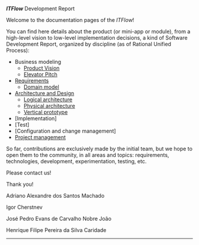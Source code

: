_**ITFlow**_ Development Report

Welcome to the documentation pages of the _ITFlow_!

You can find here details about the product (or mini-app or module), from a high-level vision to low-level implementation decisions, a kind of Software Development Report, organized by discipline (as of Rational Unified Process): 

* Business modeling 
  * [Product Vision](/docs/ProductVision.md)
  * [Elevator Pitch](/docs/ElevatorPitch.md)
* [Requirements](/docs/requirements.md)
  * [Domain model](/docs/requirements.md)
* [Architecture and Design](/docs/ArchitectureAndDesign.md)
  * [Logical architecture](/docs/ArchitectureAndDesign.md)
  * [Physical architecture](/docs/ArchitectureAndDesign.md)
  * [Vertical prototype](/docs/ArchitectureAndDesign.md)
* [Implementation]
* [Test]
* [Configuration and change management]
* [Project management]()

So far, contributions are exclusively made by the initial team, but we hope to open them to the community, in all areas and topics: requirements, technologies, development, experimentation, testing, etc.

Please contact us! 

Thank you!

Adriano Alexandre dos Santos Machado

Igor Cherstnev

José Pedro Evans de Carvalho Nobre João

Henrique Filipe Pereira da Silva Caridade

---

